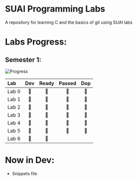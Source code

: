 # SUAI Programming Labs

A repository for learning C and the basics of git using SUAI labs

# Labs Progress:

## Semester 1:
![Progress](https://progress-bar.dev/7/?scale=7&suffix=%20%2F%207&width=150)

| Lab   | Dev | Ready | Passed | Dop |
| :---- | :-: | :-: | :-: | :-: |
| Lab 0 | 🔷 | 🔷 | 🔷 | 🔷 |
| Lab 1 | 🔷 | 🔷 | 🔷 | 🔷 |
| Lab 2 | 🔷 | 🔷 | 🔷 | 🔷 |
| Lab 3 | 🔷 | 🔷 | 🔷 | 🔷 |
| Lab 4 | 🔷 | 🔷 | 🔷 | 🔷 |
| Lab 5 | 🔷 | 🔷 | 🔷 | 🔶 |
| Lab 6 | 🔷 | 🔷 |  |  |

# Now in Dev:

* Snippets file
